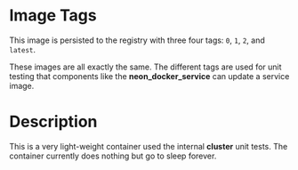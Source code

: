 # Image Tags

This image is persisted to the registry with three four tags: `0`, `1`, `2`, and `latest`.

These images are all exactly the same.  The different tags are used for unit testing that components like the **neon_docker_service** can update a service image.

# Description

This is a very light-weight container used the internal **cluster** unit tests.  The container currently does nothing but go to sleep forever.
